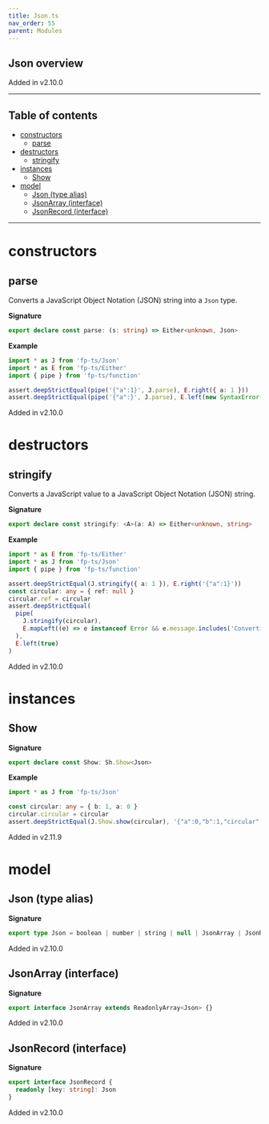 ```yaml
---
title: Json.ts
nav_order: 55
parent: Modules
---
```


## Json overview

Added in v2.10.0

---

<h2 class="text-delta">Table of contents</h2>

- [constructors](#constructors)
  - [parse](#parse)
- [destructors](#destructors)
  - [stringify](#stringify)
- [instances](#instances)
  - [Show](#show)
- [model](#model)
  - [Json (type alias)](#json-type-alias)
  - [JsonArray (interface)](#jsonarray-interface)
  - [JsonRecord (interface)](#jsonrecord-interface)

---

# constructors

## parse

Converts a JavaScript Object Notation (JSON) string into a `Json` type.

**Signature**

```ts
export declare const parse: (s: string) => Either<unknown, Json>
```

**Example**

```ts
import * as J from 'fp-ts/Json'
import * as E from 'fp-ts/Either'
import { pipe } from 'fp-ts/function'

assert.deepStrictEqual(pipe('{"a":1}', J.parse), E.right({ a: 1 }))
assert.deepStrictEqual(pipe('{"a":}', J.parse), E.left(new SyntaxError('Unexpected token } in JSON at position 5')))
```

Added in v2.10.0

# destructors

## stringify

Converts a JavaScript value to a JavaScript Object Notation (JSON) string.

**Signature**

```ts
export declare const stringify: <A>(a: A) => Either<unknown, string>
```

**Example**

```ts
import * as E from 'fp-ts/Either'
import * as J from 'fp-ts/Json'
import { pipe } from 'fp-ts/function'

assert.deepStrictEqual(J.stringify({ a: 1 }), E.right('{"a":1}'))
const circular: any = { ref: null }
circular.ref = circular
assert.deepStrictEqual(
  pipe(
    J.stringify(circular),
    E.mapLeft((e) => e instanceof Error && e.message.includes('Converting circular structure to JSON'))
  ),
  E.left(true)
)
```

Added in v2.10.0

# instances

## Show

**Signature**

```ts
export declare const Show: Sh.Show<Json>
```

**Example**

```ts
import * as J from 'fp-ts/Json'

const circular: any = { b: 1, a: 0 }
circular.circular = circular
assert.deepStrictEqual(J.Show.show(circular), '{"a":0,"b":1,"circular":"[Circular]"}')
```

Added in v2.11.9

# model

## Json (type alias)

**Signature**

```ts
export type Json = boolean | number | string | null | JsonArray | JsonRecord
```

Added in v2.10.0

## JsonArray (interface)

**Signature**

```ts
export interface JsonArray extends ReadonlyArray<Json> {}
```

Added in v2.10.0

## JsonRecord (interface)

**Signature**

```ts
export interface JsonRecord {
  readonly [key: string]: Json
}
```

Added in v2.10.0
